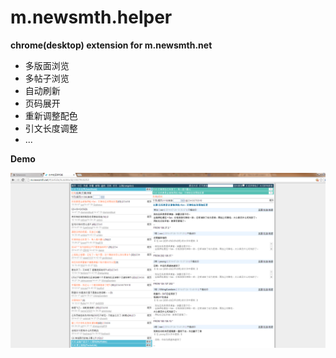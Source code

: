 m.newsmth.helper
================

**chrome(desktop) extension for m.newsmth.net**

* 多版面浏览
* 多帖子浏览
* 自动刷新
* 页码展开
* 重新调整配色
* 引文长度调整
* ...

**Demo**

![Screenshot](demo.png?raw=true "Demo")

